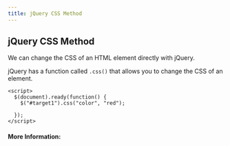 ```yaml
---
title: jQuery CSS Method
---
```

## jQuery CSS Method

We can change the CSS of an HTML element directly with jQuery.

jQuery has a function called `.css()` that allows you to change the CSS of an element.

    <script>
      $(document).ready(function() {
        $("#target1").css("color", "red");

      });
    </script>

<!-- The article goes here, in GitHub-flavored Markdown. Feel free to add YouTube videos, images, and CodePen/JSBin embeds  -->

#### More Information:
<!-- Please add any articles you think might be helpful to read before writing the article -->



